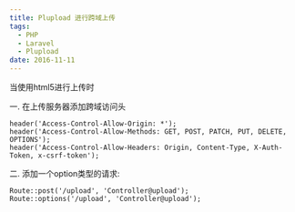 ```yaml
---
title: Plupload 进行跨域上传
tags:
  - PHP
  - Laravel
  - Plupload
date: 2016-11-11
---
```


当使用html5进行上传时

一. 在上传服务器添加跨域访问头
```
header('Access-Control-Allow-Origin: *');
header('Access-Control-Allow-Methods: GET, POST, PATCH, PUT, DELETE, OPTIONS');
header('Access-Control-Allow-Headers: Origin, Content-Type, X-Auth-Token, x-csrf-token');
```

<!-- more -->

二. 添加一个option类型的请求:
```
Route::post('/upload', 'Controller@upload');
Route::options('/upload', 'Controller@upload');
```